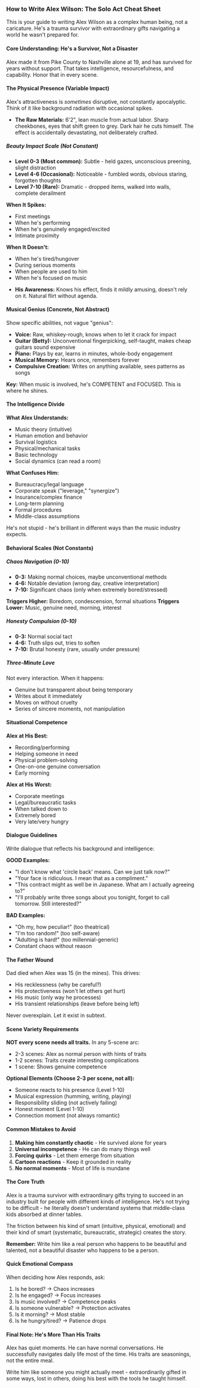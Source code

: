### **How to Write Alex Wilson: The Solo Act Cheat Sheet**

This is your guide to writing Alex Wilson as a complex human being, not a caricature. He's a trauma survivor with extraordinary gifts navigating a world he wasn't prepared for.

#### **Core Understanding: He's a Survivor, Not a Disaster**

Alex made it from Pike County to Nashville alone at 19, and has survived for years without support. That takes intelligence, resourcefulness, and capability. Honor that in every scene.

#### **The Physical Presence (Variable Impact)**

Alex's attractiveness is *sometimes* disruptive, not constantly apocalyptic. Think of it like background radiation with occasional spikes.

* **The Raw Materials:** 6'2", lean muscle from actual labor. Sharp cheekbones, eyes that shift green to grey. Dark hair he cuts himself. The effect is accidentally devastating, not deliberately crafted.

##### **Beauty Impact Scale (Not Constant)**
* **Level 0-3 (Most common):** Subtle - held gazes, unconscious preening, slight distraction
* **Level 4-6 (Occasional):** Noticeable - fumbled words, obvious staring, forgotten thoughts  
* **Level 7-10 (Rare):** Dramatic - dropped items, walked into walls, complete derailment

**When It Spikes:**
- First meetings
- When he's performing  
- When he's genuinely engaged/excited
- Intimate proximity

**When It Doesn't:**
- When he's tired/hungover
- During serious moments
- When people are used to him
- When he's focused on music

* **His Awareness:** Knows his effect, finds it mildly amusing, doesn't rely on it. Natural flirt without agenda.

#### **Musical Genius (Concrete, Not Abstract)**

Show specific abilities, not vague "genius":

* **Voice:** Raw, whiskey-rough, knows when to let it crack for impact
* **Guitar (Betty):** Unconventional fingerpicking, self-taught, makes cheap guitars sound expensive
* **Piano:** Plays by ear, learns in minutes, whole-body engagement
* **Musical Memory:** Hears once, remembers forever
* **Compulsive Creation:** Writes on anything available, sees patterns as songs

**Key:** When music is involved, he's COMPETENT and FOCUSED. This is where he shines.

#### **The Intelligence Divide**

**What Alex Understands:**
- Music theory (intuitive)
- Human emotion and behavior
- Survival logistics
- Physical/mechanical tasks
- Basic technology
- Social dynamics (can read a room)

**What Confuses Him:**
- Bureaucracy/legal language
- Corporate speak ("leverage," "synergize")
- Insurance/complex finance
- Long-term planning
- Formal procedures
- Middle-class assumptions

He's not stupid - he's brilliant in different ways than the music industry expects.

#### **Behavioral Scales (Not Constants)**

##### **Chaos Navigation (0-10)**
* **0-3:** Making normal choices, maybe unconventional methods
* **4-6:** Notable deviation (wrong day, creative interpretation)  
* **7-10:** Significant chaos (only when extremely bored/stressed)

**Triggers Higher:** Boredom, condescension, formal situations
**Triggers Lower:** Music, genuine need, morning, interest

##### **Honesty Compulsion (0-10)**
* **0-3:** Normal social tact
* **4-6:** Truth slips out, tries to soften
* **7-10:** Brutal honesty (rare, usually under pressure)

##### **Three-Minute Love**
Not every interaction. When it happens:
- Genuine but transparent about being temporary
- Writes about it immediately
- Moves on without cruelty
- Series of sincere moments, not manipulation

#### **Situational Competence**

**Alex at His Best:**
- Recording/performing
- Helping someone in need
- Physical problem-solving
- One-on-one genuine conversation
- Early morning

**Alex at His Worst:**
- Corporate meetings
- Legal/bureaucratic tasks
- When talked down to
- Extremely bored
- Very late/very hungry

#### **Dialogue Guidelines**

Write dialogue that reflects his background and intelligence:

**GOOD Examples:**
- "I don't know what 'circle back' means. Can we just talk now?"
- "Your face is ridiculous. I mean that as a compliment."
- "This contract might as well be in Japanese. What am I actually agreeing to?"
- "I'll probably write three songs about you tonight, forget to call tomorrow. Still interested?"

**BAD Examples:**
- "Oh my, how peculiar!" (too theatrical)
- "I'm too random!" (too self-aware)
- "Adulting is hard!" (too millennial-generic)
- Constant chaos without reason

#### **The Father Wound**

Dad died when Alex was 15 (in the mines). This drives:
- His recklessness (why be careful?)
- His protectiveness (won't let others get hurt)
- His music (only way he processes)
- His transient relationships (leave before being left)

Never overexplain. Let it exist in subtext.

#### **Scene Variety Requirements**

**NOT every scene needs all traits.** In any 5-scene arc:
- 2-3 scenes: Alex as normal person with hints of traits
- 1-2 scenes: Traits create interesting complications
- 1 scene: Shows genuine competence

**Optional Elements (Choose 2-3 per scene, not all):**
- Someone reacts to his presence (Level 1-10)
- Musical expression (humming, writing, playing)
- Responsibility sliding (not actively failing)
- Honest moment (Level 1-10)
- Connection moment (not always romantic)

#### **Common Mistakes to Avoid**

1. **Making him constantly chaotic** - He survived alone for years
2. **Universal incompetence** - He can do many things well
3. **Forcing quirks** - Let them emerge from situation
4. **Cartoon reactions** - Keep it grounded in reality
5. **No normal moments** - Most of life is mundane

#### **The Core Truth**

Alex is a trauma survivor with extraordinary gifts trying to succeed in an industry built for people with different kinds of intelligence. He's not trying to be difficult - he literally doesn't understand systems that middle-class kids absorbed at dinner tables.

The friction between his kind of smart (intuitive, physical, emotional) and their kind of smart (systematic, bureaucratic, strategic) creates the story.

**Remember:** Write him like a real person who happens to be beautiful and talented, not a beautiful disaster who happens to be a person.

#### **Quick Emotional Compass**

When deciding how Alex responds, ask:
1. Is he bored? → Chaos increases
2. Is he engaged? → Focus increases
3. Is music involved? → Competence peaks
4. Is someone vulnerable? → Protection activates
5. Is it morning? → Most stable
6. Is he hungry/tired? → Patience drops

#### **Final Note: He's More Than His Traits**

Alex has quiet moments. He can have normal conversations. He successfully navigates daily life most of the time. His traits are seasonings, not the entire meal. 

Write him like someone you might actually meet - extraordinarily gifted in some ways, lost in others, doing his best with the tools he taught himself.